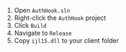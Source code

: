 1. Open `AuthHook.sln`
1. Right-click the `AuthHook` project
1. Click `Build`
1. Navigate to `Release`
1. Copy `ijl15.dll` to your client folder